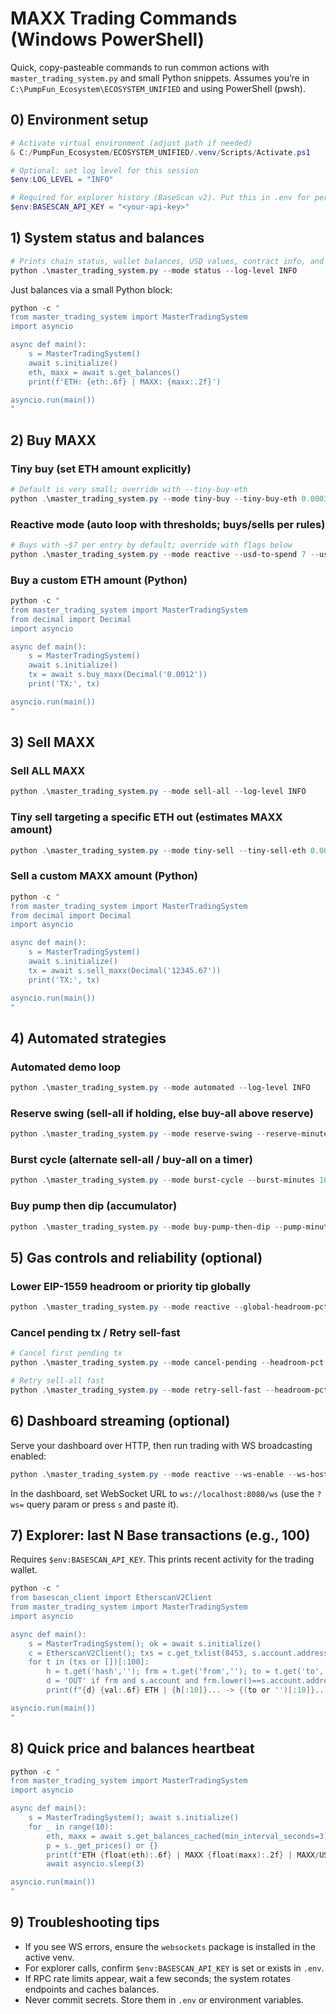 # MAXX Trading Commands (Windows PowerShell)

Quick, copy-pasteable commands to run common actions with `master_trading_system.py` and small Python snippets. Assumes you’re in `C:\PumpFun_Ecosystem\ECOSYSTEM_UNIFIED` and using PowerShell (pwsh).

## 0) Environment setup

```powershell
# Activate virtual environment (adjust path if needed)
& C:/PumpFun_Ecosystem/ECOSYSTEM_UNIFIED/.venv/Scripts/Activate.ps1

# Optional: set log level for this session
$env:LOG_LEVEL = "INFO"

# Required for explorer history (BaseScan v2). Put this in .env for persistence.
$env:BASESCAN_API_KEY = "<your-api-key>"
```

## 1) System status and balances

```powershell
# Prints chain status, wallet balances, USD values, contract info, and a brief explorer summary
python .\master_trading_system.py --mode status --log-level INFO
```

Just balances via a small Python block:

```powershell
python -c "
from master_trading_system import MasterTradingSystem
import asyncio

async def main():
    s = MasterTradingSystem()
    await s.initialize()
    eth, maxx = await s.get_balances()
    print(f'ETH: {eth:.6f} | MAXX: {maxx:.2f}')

asyncio.run(main())
"
```

## 2) Buy MAXX

### Tiny buy (set ETH amount explicitly)

```powershell
# Default is very small; override with --tiny-buy-eth
python .\master_trading_system.py --mode tiny-buy --tiny-buy-eth 0.0003 --log-level INFO
```

### Reactive mode (auto loop with thresholds; buys/sells per rules)

```powershell
# Buys with ~$7 per entry by default; override with flags below
python .\master_trading_system.py --mode reactive --usd-to-spend 7 --usd-reserve 10 --sell-gain-pct 0.10 --rebuy-drop-pct 0.10 --reactive-slippage-bps 75 --log-level INFO
```

### Buy a custom ETH amount (Python)

```powershell
python -c "
from master_trading_system import MasterTradingSystem
from decimal import Decimal
import asyncio

async def main():
    s = MasterTradingSystem()
    await s.initialize()
    tx = await s.buy_maxx(Decimal('0.0012'))
    print('TX:', tx)

asyncio.run(main())
"
```

## 3) Sell MAXX

### Sell ALL MAXX

```powershell
python .\master_trading_system.py --mode sell-all --log-level INFO
```

### Tiny sell targeting a specific ETH out (estimates MAXX amount)

```powershell
python .\master_trading_system.py --mode tiny-sell --tiny-sell-eth 0.00002 --log-level INFO
```

### Sell a custom MAXX amount (Python)

```powershell
python -c "
from master_trading_system import MasterTradingSystem
from decimal import Decimal
import asyncio

async def main():
    s = MasterTradingSystem()
    await s.initialize()
    tx = await s.sell_maxx(Decimal('12345.67'))
    print('TX:', tx)

asyncio.run(main())
"
```

## 4) Automated strategies

### Automated demo loop

```powershell
python .\master_trading_system.py --mode automated --log-level INFO
```

### Reserve swing (sell-all if holding, else buy-all above reserve)

```powershell
python .\master_trading_system.py --mode reserve-swing --reserve-minutes 15 --reserve-usd 10 --slippage-bps 75 --log-level INFO
```

### Burst cycle (alternate sell-all / buy-all on a timer)

```powershell
python .\master_trading_system.py --mode burst-cycle --burst-minutes 10 --burst-interval 1 --burst-usd-reserve 10 --gas-limit 280000 --log-level INFO
```

### Buy pump then dip (accumulator)

```powershell
python .\master_trading_system.py --mode buy-pump-then-dip --pump-minutes 20 --pump-gain-pct 0.15 --dip-drop-pct 0.15 --reserve-usd 10 --cooldown-sec 10 --slippage-bps 75 --log-level INFO
```

## 5) Gas controls and reliability (optional)

### Lower EIP-1559 headroom or priority tip globally

```powershell
python .\master_trading_system.py --mode reactive --global-headroom-pct 0.00 --global-priority-gwei 0.0 --log-level INFO
```

### Cancel pending tx / Retry sell-fast

```powershell
# Cancel first pending tx
python .\master_trading_system.py --mode cancel-pending --headroom-pct 0.02 --priority-gwei 0.001 --log-level INFO

# Retry sell-all fast
python .\master_trading_system.py --mode retry-sell-fast --headroom-pct 0.02 --priority-gwei 0.001 --gas-limit 300000 --slippage-bps 75 --log-level INFO
```

## 6) Dashboard streaming (optional)

Serve your dashboard over HTTP, then run trading with WS broadcasting enabled:

```powershell
python .\master_trading_system.py --mode reactive --ws-enable --ws-host localhost --ws-port 8080 --log-level INFO
```

In the dashboard, set WebSocket URL to `ws://localhost:8080/ws` (use the `?ws=` query param or press `s` and paste it).

## 7) Explorer: last N Base transactions (e.g., 100)

Requires `$env:BASESCAN_API_KEY`. This prints recent activity for the trading wallet.

```powershell
python -c "
from basescan_client import EtherscanV2Client
from master_trading_system import MasterTradingSystem
import asyncio

async def main():
    s = MasterTradingSystem(); ok = await s.initialize()
    c = EtherscanV2Client(); txs = c.get_txlist(8453, s.account.address, page=1, offset=100, sort='desc')
    for t in (txs or [])[:100]:
        h = t.get('hash',''); frm = t.get('from',''); to = t.get('to',''); val = int(t.get('value','0') or 0)/1e18; blk = t.get('blockNumber','n/a')
        d = 'OUT' if frm and s.account and frm.lower()==s.account.address.lower() else 'IN'
        print(f"{d} {val:.6f} ETH | {h[:10]}... -> {(to or '')[:10]}... | block {blk}")

asyncio.run(main())
"
```

## 8) Quick price and balances heartbeat

```powershell
python -c "
from master_trading_system import MasterTradingSystem
import asyncio

async def main():
    s = MasterTradingSystem(); await s.initialize()
    for _ in range(10):
        eth, maxx = await s.get_balances_cached(min_interval_seconds=3)
        p = s._get_prices() or {}
        print(f"ETH {float(eth):.6f} | MAXX {float(maxx):.2f} | MAXX/USD {float(p.get('maxx_usd') or 0):.6f} | ETH/USD {float(p.get('eth_usd') or 0):.2f}")
        await asyncio.sleep(3)

asyncio.run(main())
"
```

## 9) Troubleshooting tips

- If you see WS errors, ensure the `websockets` package is installed in the active venv.
- For explorer calls, confirm `$env:BASESCAN_API_KEY` is set or exists in `.env`.
- If RPC rate limits appear, wait a few seconds; the system rotates endpoints and caches balances.
- Never commit secrets. Store them in `.env` or environment variables.
